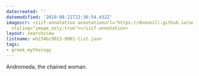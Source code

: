 ```yaml
---
datecreated: ''
datemodified: '2019-08-21T22:36:54.432Z'
imagescr: <iiif-annotation annotationurl="https://dnoneill.github.io/annotate/annotations/142f9b22-b3db-4c37-bdff-0d251d1c02a7.json"
  styling="image_only:true"></iiif-annotation>
layout: searchview
listname: wh234bz9013-0001-list.json
tags:
- greek_mythology
---
```

Andromeda, the chained woman.